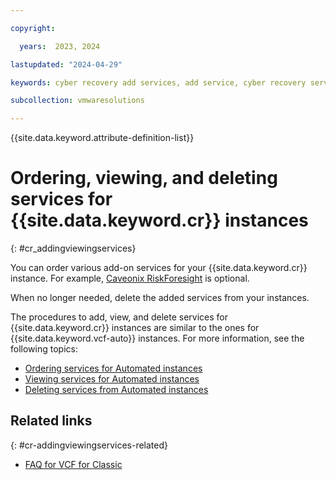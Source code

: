 ```yaml
---

copyright:

  years:  2023, 2024

lastupdated: "2024-04-29"

keywords: cyber recovery add services, add service, cyber recovery services, Cyber Recovery view services, view Cyber Recovery services, Cyber Recovery delete services, delete services, delete Cyber Recovery services

subcollection: vmwaresolutions

---
```


{{site.data.keyword.attribute-definition-list}}

# Ordering, viewing, and deleting services for {{site.data.keyword.cr}} instances
{: #cr_addingviewingservices}



You can order various add-on services for your {{site.data.keyword.cr}} instance. For example, [Caveonix RiskForesight](/docs/vmwaresolutions?topic=vmwaresolutions-caveonix_considerations) is optional.

When no longer needed, delete the added services from your instances.

The procedures to add, view, and delete services for {{site.data.keyword.cr}} instances are similar to the ones for {{site.data.keyword.vcf-auto}} instances. For more information, see the following topics:

* [Ordering services for Automated instances](/docs/vmwaresolutions?topic=vmwaresolutions-vc_addingservices)
* [Viewing services for Automated instances](/docs/vmwaresolutions?topic=vmwaresolutions-vc_viewingservices)
* [Deleting services from Automated instances](/docs/vmwaresolutions?topic=vmwaresolutions-vc_deletingservices)

## Related links
{: #cr-addingviewingservices-related}

* [FAQ for VCF for Classic](/docs/vmwaresolutions?topic=vmwaresolutions-faq-vmwaresolutions)
